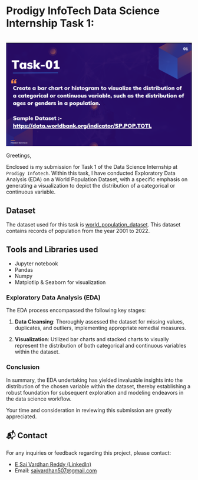 # Prodigy InfoTech Data Science Internship Task 1:
<br>
<img src="https://github.com/saivardhan507/-PRODIGY_DS_01/blob/71a6241dcefde04e4a662fdf77e9cd212eda3ac1/Task_01.png"   >

Greetings,

Enclosed is my submission for Task 1 of the Data Science Internship at `Prodigy Infotech`. Within this task, I have conducted Exploratory Data Analysis (EDA) on a World Population Dataset, with a specific emphasis on generating a visualization to depict the distribution of a categorical or continuous variable.  

## Dataset

The dataset used for this task is <a href="https://github.com/saivardhan507/-PRODIGY_DS_01/blob/71a6241dcefde04e4a662fdf77e9cd212eda3ac1/worldpopulationdata.csv">world_population_dataset</a>. This dataset contains records of population from the year 2001 to 2022. 

## Tools and Libraries used
- Jupyter notebook
- Pandas
- Numpy
- Matplotlip & Seaborn for visualization



### Exploratory Data Analysis (EDA)

The EDA process encompassed the following key stages:

1. **Data Cleansing**: Thoroughly assessed the dataset for missing values, duplicates, and outliers, implementing appropriate remedial measures.

2. **Visualization**: Utilized bar charts and stacked charts to visually represent the distribution of both categorical and continuous variables within the dataset.

### Conclusion

In summary, the EDA undertaking has yielded invaluable insights into the distribution of the chosen variable within the dataset, thereby establishing a robust foundation for subsequent exploration and modeling endeavors in the data science workflow.

Your time and consideration in reviewing this submission are greatly appreciated.  

## 📬 Contact

For any inquiries or feedback regarding this project, please contact:

- <a href="https://www.linkedin.com/in/eppa-sai-vardhan-reddy/">E Sai Vardhan Reddy (LinkedIn)</a>
- Email: saivardhan507@gmail.com
